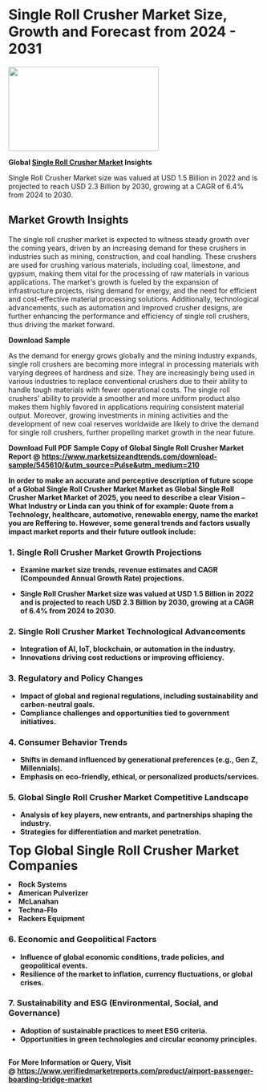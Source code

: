 <H1>Single Roll Crusher Market Size, Growth and Forecast from 2024 - 2031</H1><img class="aligncenter size-medium wp-image-584254" src="https://thirdeyenews.in/wp-content/uploads/2024/09/Global-Market-Research-300x168.jpeg" alt="" width="300" height="168" /><p><strong>Global&nbsp;<a href="https://www.marketsizeandtrends.com/download-sample/545610/&amp;utm_source=Pulse&amp;utm_medium=210">Single Roll Crusher Market</a> Insights</strong></p><p>Single Roll Crusher Market size was valued at USD 1.5 Billion in 2022 and is projected to reach USD 2.3 Billion by 2030, growing at a CAGR of 6.4% from 2024 to 2030.</p><p><h2>Market Growth Insights</h2> <p>The single roll crusher market is expected to witness steady growth over the coming years, driven by an increasing demand for these crushers in industries such as mining, construction, and coal handling. These crushers are used for crushing various materials, including coal, limestone, and gypsum, making them vital for the processing of raw materials in various applications. The market's growth is fueled by the expansion of infrastructure projects, rising demand for energy, and the need for efficient and cost-effective material processing solutions. Additionally, technological advancements, such as automation and improved crusher designs, are further enhancing the performance and efficiency of single roll crushers, thus driving the market forward.</p> <p><strong>Download Sample</strong></p> <p>As the demand for energy grows globally and the mining industry expands, single roll crushers are becoming more integral in processing materials with varying degrees of hardness and size. They are increasingly being used in various industries to replace conventional crushers due to their ability to handle tough materials with fewer operational costs. The single roll crushers' ability to provide a smoother and more uniform product also makes them highly favored in applications requiring consistent material output. Moreover, growing investments in mining activities and the development of new coal reserves worldwide are likely to drive the demand for single roll crushers, further propelling market growth in the near future.</p> <p><strong></p><p><span class=""><strong>Download Full PDF Sample Copy of Global Single Roll Crusher Market Report</strong> @ <a href="https://www.marketsizeandtrends.com/download-sample/545610/&amp;utm_source=Pulse&amp;utm_medium=210" target="_blank">https://www.marketsizeandtrends.com/download-sample/545610/&amp;utm_source=Pulse&amp;utm_medium=210</a></span></p><p>In order to make an accurate and perceptive description of future scope of a Global&nbsp;Single Roll Crusher Market Market as Global&nbsp;Single Roll Crusher Market Market of 2025, you need to describe a clear Vision &ndash; What Industry or Linda can you think of for example: Quote from a Technology, healthcare, automotive, renewable energy, name the market you are Reffering to. However, some general trends and factors usually impact market reports and their future outlook include:</p><h3>1.&nbsp;<strong>Single Roll Crusher Market Growth Projections</strong></h3><ul><li>Examine market size trends, revenue estimates and CAGR (Compounded Annual Growth Rate) projections.</li><li><p>Single Roll Crusher Market size was valued at USD 1.5 Billion in 2022 and is projected to reach USD 2.3 Billion by 2030, growing at a CAGR of 6.4% from 2024 to 2030.</p></li></ul><h3>2.&nbsp;<strong>Single Roll Crusher Market Technological Advancements</strong></h3><ul><li>Integration of AI, IoT, blockchain, or automation in the industry.</li><li>Innovations driving cost reductions or improving efficiency.</li></ul><h3>3.&nbsp;<strong>Regulatory and Policy Changes</strong></h3><ul><li>Impact of global and regional regulations, including sustainability and carbon-neutral goals.</li><li>Compliance challenges and opportunities tied to government initiatives.</li></ul><h3>4.&nbsp;<strong>Consumer Behavior Trends</strong></h3><ul><li>Shifts in demand influenced by generational preferences (e.g., Gen Z, Millennials).</li><li>Emphasis on eco-friendly, ethical, or personalized products/services.</li></ul><h3>5.&nbsp;<strong>Global Single Roll Crusher Market Competitive Landscape</strong></h3><ul><li>Analysis of key players, new entrants, and partnerships shaping the industry.</li><li>Strategies for differentiation and market penetration.</li></ul><p data-pm-slice="1 1 []"><span style="color: inherit; font-family: inherit; font-size: 25px;">Top Global Single Roll Crusher Market Companies</span></p><div class="" data-test-id=""><p><li>Rock Systems</li><li> American Pulverizer</li><li> McLanahan</li><li> Techna-Flo</li><li> Rackers Equipment</li></p></div><h3>6.&nbsp;<strong>Economic and Geopolitical Factors</strong></h3><ul><li>Influence of global economic conditions, trade policies, and geopolitical events.</li><li>Resilience of the market to inflation, currency fluctuations, or global crises.</li></ul><h3>7.&nbsp;<strong>Sustainability and ESG (Environmental, Social, and Governance)</strong></h3><ul><li>Adoption of sustainable practices to meet ESG criteria.</li><li>Opportunities in green technologies and circular economy principles.</li></ul><h2><strong style="font-size: 14px;">For More Information or Query, Visit @&nbsp;</strong><a style="background-color: #ffffff; font-size: 14px;" href="https://www.marketsizeandtrends.com/report/single-roll-crusher-market/" target="_blank">https://www.verifiedmarketreports.com/product/airport-passenger-boarding-bridge-market</a></h2>
